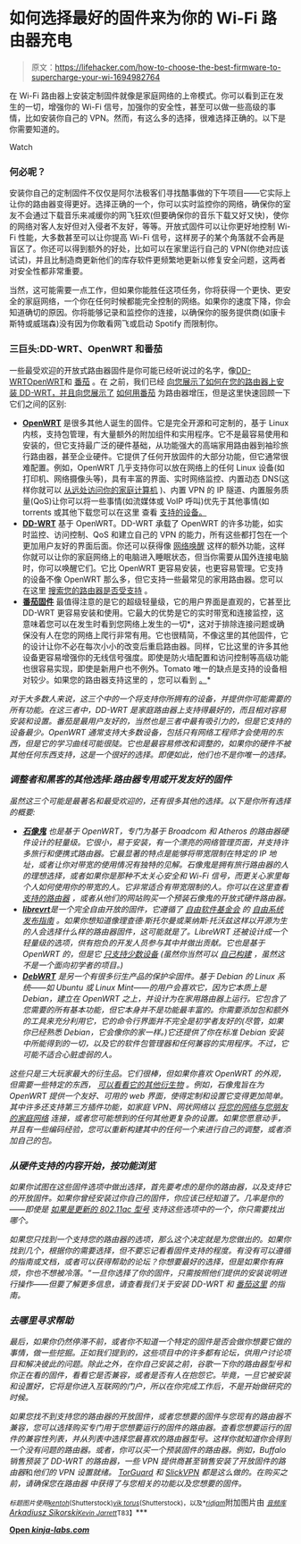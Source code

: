 # 如何选择最好的固件来为你的 Wi-Fi 路由器充电

> 原文：<https://lifehacker.com/how-to-choose-the-best-firmware-to-supercharge-your-wi-1694982764>

在 Wi-Fi 路由器上安装定制固件就像是家庭网络的上帝模式。你可以看到正在发生的一切，增强你的 Wi-Fi 信号，加强你的安全性，甚至可以做一些高级的事情，比如安装你自己的 VPN。然而，有这么多的选择，很难选择正确的。以下是你需要知道的。

Watch

### 何必呢？

安装你自己的定制固件不仅仅是阿尔法极客们寻找酷事做的下午项目——它实际上让你的路由器变得更好。选择正确的一个，你可以实时监控你的网络，确保你的室友不会通过下载音乐来减缓你的网飞狂欢(但要确保你的音乐下载又好又快)，使你的网络对客人友好但对入侵者不友好，等等。开放式固件可以让你更好地控制 Wi-Fi 性能，大多数甚至可以让你提高 Wi-Fi 信号，这样房子的某个角落就不会再是盲区了。你还可以得到额外的好处，比如可以在家里运行自己的 VPN(你绝对应该试试)，并且比制造商更新他们的库存软件更频繁地更新以修复安全问题，这两者对安全性都非常重要。

当然，这可能需要一点工作，但如果你能胜任这项任务，你将获得一个更快、更安全的家庭网络，一个你在任何时候都能完全控制的网络。如果你的速度下降，你会知道确切的原因。你将能够记录和监控你的连接，以确保你的服务提供商(如康卡斯特或威瑞森)没有因为你敢看网飞或启动 Spotify 而限制你。

### 三巨头:DD-WRT、OpenWRT 和番茄

一些最受欢迎的开放式路由器固件是你可能已经听说过的名字，像[DD-WRT](http://www.dd-wrt.com/site/index)[OpenWRT](https://openwrt.org/)和 [番茄](http://www.polarcloud.com/tomato) 。在 之前，我们已经 [向您展示了如何在您的路由器上安装 DD-WRT，并且向您展示了](https://lifehacker.com/how-to-supercharge-your-router-with-dd-wrt-508138224) [如何用番茄](http://lifehacker.com/turn-your-60-router-into-a-user-friendly-super-router-344765) 为路由器增压，但是这里快速回顾一下它们之间的区别:

*   [**OpenWRT**](https://openwrt.org/) 是很多其他人诞生的固件。它是完全开源和可定制的，基于 Linux 内核，支持包管理，有大量额外的附加组件和实用程序。它不是最容易使用和安装的，但它支持最广泛的硬件基础，从功能强大的高端家用路由器到袖珍旅行路由器，甚至企业硬件。它提供了任何开放固件的大部分功能，但它通常很难配置。例如，OpenWRT 几乎支持你可以放在网络上的任何 Linux 设备(如打印机、网络摄像头等)，具有丰富的界面、实时网络监控、内置动态 DNS(这样你就可以 [从远处访问你的家庭计算机](http://lifehacker.com/know-your-network-lesson-4-access-your-home-computers-5831841) )、内置 VPN 的 IP 隧道、内置服务质量(QoS)让你可以将一些事情(如流媒体或 VoIP 呼叫)优先于其他事情(如 torrents 或其他下载您可以在这里 查看 [支持的设备。](http://wiki.openwrt.org/toh/start)
*   [**DD-WRT**](http://en.wikipedia.org/wiki/DD-WRT) 基于 OpenWRT。DD-WRT 承载了 OpenWRT 的许多功能，如实时监控、访问控制、QoS 和建立自己的 VPN 的能力，所有这些都打包在一个更加用户友好的界面后面。你还可以获得像 [网络唤醒](http://lifehacker.com/rule-your-computer-from-afar-by-setting-up-wake-on-lan-5786791) 这样的额外功能，这样你就可以让你的家庭网络上的电脑进入睡眠状态，但当你需要从国外连接电脑时，你可以唤醒它们。它比 OpenWRT 更容易安装，也更容易管理。它支持的设备不像 OpenWRT 那么多，但它支持一些最常见的家用路由器。您可以在这里 [搜索您的路由器是否受支持](http://www.dd-wrt.com/site/support/router-database) 。
*   [**番茄固件**](http://www.polarcloud.com/tomato) 最值得注意的是它的超级轻量级，它的用户界面是直观的，它甚至比 DD-WRT 更容易安装和使用。它最大的优势是它的实时带宽和连接监控，这意味着您可以在发生时看到您网络上发生的一切*，这对于排除连接问题或确保没有人在您的网络上爬行非常有用。它也很精简，不像这里的其他固件，它的设计让你不必在每次小小的改变后重启路由器。同样，它比这里的许多其他设备更容易增强你的无线信号强度。即使是防火墙配置和访问控制等高级功能也很容易实现，即使是新用户也不例外。Tomato 唯一的缺点是支持的设备相对较少。如果您的路由器支持这里的 ，您可以看到 [。](http://www.polarcloud.com/tomatofaq#what_will_this_run_on)*

*对于大多数人来说，这三个中的一个将支持你所拥有的设备，并提供你可能需要的所有功能。在这三者中，DD-WRT 是家庭路由器上支持得最好的，而且相对容易安装和设置。番茄是最用户友好的，当然也是三者中最有吸引力的，但是它支持的设备最少。OpenWRT 通常支持大多数设备，包括只有网络工程师才会使用的东西，但是它的学习曲线可能很陡。它也是最容易修改和调整的，如果你的硬件不被其他任何东西支持，这是一个很好的选择。即便如此，他们也不是你唯一的选择。*

### *调整者和黑客的其他选择:路由器专用或开发友好的固件*

*虽然这三个可能是最著名和最受欢迎的，还有很多其他的选择。以下是你所有选择的概要:*

*   *[**石像鬼**](http://www.gargoyle-router.com/) 也是基于 OpenWRT，专门为基于 Broadcom 和 Atheros 的路由器硬件设计的轻量级。它很小，易于安装，有一个漂亮的网络管理页面，并支持许多旅行和便携式路由器。它最显著的特点是能够将带宽限制在特定的 IP 地址，或者让你对带宽的使用情况有独特的见解。石像鬼是拥有旅行路由器的人的理想选择，或者如果你是那种不太关心安全和 Wi-Fi 信号，而更关心家里每个人如何使用你的带宽的人。它非常适合有带宽限制的人。你可以在这里查看 [支持的路由器](http://www.gargoyle-router.com/wiki/doku.php?id=supported_routers_-_tested_routers) ，或者从他们的网站购买一个预装石像鬼的开放式硬件路由器。*
*   *[**librevrt**](http://librewrt.org/index.php?title=Main_Page)是一个完全自由开放的固件，它遵循了 [自由软件基金会](http://www.fsf.org/) 的 [自由系统发布指南](http://en.wikipedia.org/wiki/GNU_Project#GNU_Free_System_Distribution_Guidelines) 。如果你想知道像理查德·斯托尔曼或莱纳斯·托沃兹这样以开源为生的人会选择什么样的路由器固件，这可能就是了。LibreWRT 还被设计成一个轻量级的选项，供有抱负的开发人员参与其中并做出贡献。它也是基于 OpenWRT 的，但是它 [只支持少数设备](http://librewrt.org/index.php?title=Hardware_Support) (虽然你当然可以 [自己构建](http://librewrt.org/index.php?title=How_To_Build_LibreWRT) ，虽然这不是一个面向初学者的项目。)*
*   *[**DebWRT**](http://debwrt.net/) 是另一个有很多衍生产品的保护伞固件。基于 Debian 的 Linux 系统——如 Ubuntu 或 Linux Mint——的用户会喜欢它，因为它本质上是 Debian，建立在 OpenWRT 之上，并设计为在家用路由器上运行。它包含了您需要的所有基本功能，但它本身并不是功能最丰富的。你需要添加包和额外的工具来充分利用它，它的命令行界面并不完全是初学者友好的(尽管，如果你已经熟悉 Debian，它会像你的家一样。)它还提供了你在标准 Debian 安装中所能得到的一切，以及它的软件包管理器和任何兼容的实用程序。不过，它可能不适合心脏虚弱的人。*

*这些只是三大玩家最大的衍生品。它们很棒，但如果你喜欢 OpenWRT 的外观，但需要一些特定的东西， [可以看看它的其他衍生物](http://en.wikipedia.org/wiki/OpenWrt#Derivatives) 。例如，石像鬼旨在为 OpenWRT 提供一个友好、可用的 web 界面，使得定制和设置它变得更加简单。其中许多还支持第三方插件功能，如家庭 VPN、网状网络以 [将您的网络与您朋友的家庭网络](https://lifehacker.com/build-your-own-vpn-to-pimp-out-your-gaming-streaming-5900969) 连接，或者您可能想到的任何其他更复杂的设置。如果您愿意动手，并且有一些编码经验，您可以重新构建其中的任何一个来进行自己的调整，或者添加自己的包。*

### *从硬件支持的内容开始，按功能浏览*

*如果你试图在这些固件选项中做出选择，首先要考虑的是你的路由器，以及支持它的开放固件。如果你曾经安装过你自己的固件，你应该已经知道了。几率是你的——即使是 [如果是更新的 802.11ac 型号](https://lifehacker.com/five-best-home-wi-fi-routers-5920709) 支持这些选项中的一个，你只需要找出哪个。*

*如果您只找到一个支持您的路由器的选项，那么这个决定就是为您做出的。如果你找到几个，根据你的需要选择，但不要忘记看看固件支持的程度。有没有可以遵循的指南或文档，或者可以获得帮助的论坛？你想要最好的选择，但是如果你有麻烦，你也不想被冷落。“一旦你选择了你的固件，只需按照他们提供的安装说明进行操作——但要了解更多信息，请查看我们关于安装 DD-WRT 和 [番茄这里](http://lifehacker.com/turn-your-60-router-into-a-user-friendly-super-router-344765) 的指南。*

### *去哪里寻求帮助*

*最后，如果你仍然停滞不前，或者你不知道一个特定的固件是否会做你想要它做的事情，做一些挖掘。正如我们提到的，这些项目中的许多都有论坛，供用户讨论项目和解决彼此的问题。除此之外，在你自己安装之前，谷歌一下你的路由器型号和你正在看的固件，看看它是否兼容，或者是否有人在抱怨它。毕竟，一旦它被安装和设置好，它将是你进入互联网的门户，所以在你完成工作后，不是开始做研究的时候。*

*如果您找不到支持您的路由器的开放固件，或者您想要的固件与您现有的路由器不兼容，您可以选择购买专门用于您想要运行的固件的路由器。查看您想要运行的固件的兼容性列表，并从列表中选择您最喜欢的路由器型号。这样你就知道你会得到一个没有问题的路由器。或者，你可以买一个预装固件的路由器。例如，Buffalo 销售预装了 DD-WRT 的路由器，一些 VPN 提供商甚至销售安装了开放固件的路由器*和*他们的 VPN 设置就绪。 [TorGuard](http://torguard.net/store/) 和 [SlickVPN](http://www.slickvpn.com/routers.html) 都是这么做的。在购买之前，请确保您在路由器 中获得了与您相关的功能以及您想要的固件。*

*<small>*标题图片使用*</small>[<small>*kentoh*</small>](http://www.shutterstock.com/pic.mhtml?id=230742631&src=id)<small>*(Shutterstock)*</small>[<small>*vik torus*</small>](http://www.shutterstock.com/pic.mhtml?id=168653069&src=id)<small>*(Shutterstock)，以及*</small>[<small>*ridjam*</small>](http://www.shutterstock.com/pic.mhtml?id=200530865&src=id)附加图片由 [<small>*音频库*</small>](https://www.flickr.com/photos/audioreservoir/14764070934)<small></small>*[*Arkadiusz Sikorski*](https://www.flickr.com/photos/arakus/8114432077)*[<small>*Kevin Jarrett*</small>](https://www.flickr.com/photos/kjarrett/8303707166)<small>T83】</small>***

**[Open *kinja-labs.com*](http://kinja-labs.com/related-widget/?posts=915783308,1646574925,5833254&title=Recommended%20stories)**